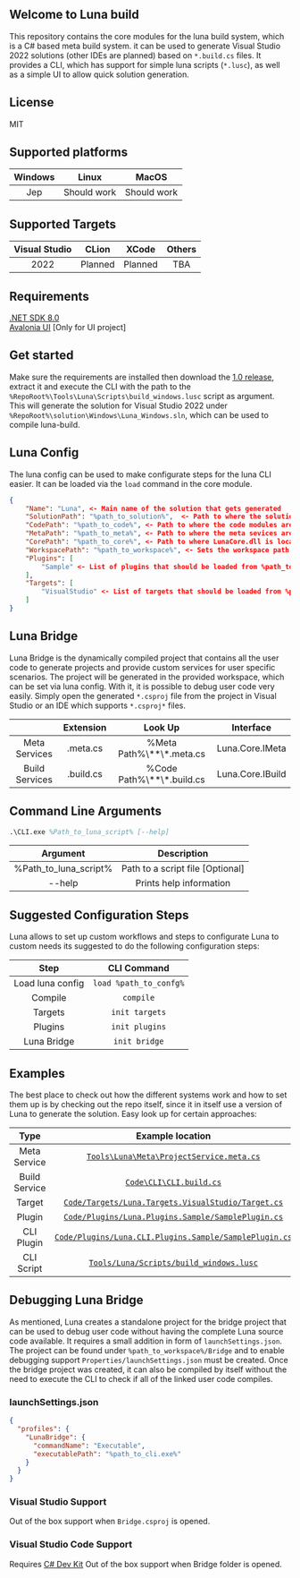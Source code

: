 ## Welcome to Luna build

This repository contains the core modules for the luna build system, which is a C# based meta build system. it can be used to generate Visual Studio 2022 solutions (other IDEs are planned) based on `*.build.cs` files. It provides a CLI, which has support for simple luna scripts (`*.lusc`), as well as a simple UI to allow quick solution generation.

## License
MIT

## Supported platforms
|Windows|Linux|MacOS|
|:--:|:--:|:--:|
|Jep|Should work|Should work|

## Supported Targets
|Visual Studio|CLion|XCode|Others|
|:--:|:--:|:--:|:--:|
|2022|Planned|Planned|TBA|

## Requirements
[.NET SDK 8.0](https://dotnet.microsoft.com/en-us/download/dotnet)
<br>
[Avalonia UI](https://marketplace.visualstudio.com/items?itemName=AvaloniaTeam.AvaloniaVS) [Only for UI project]

## Get started
Make sure the requirements are installed then download the [1.0 release](https://github.com/GlitchedFlow/luna-build/releases/tag/v1.0), extract it and execute the CLI with the path to the `%RepoRoot%\Tools\Luna\Scripts\build_windows.lusc` script as argument. This will generate the solution for Visual Studio 2022 under `%RepoRoot%\solution\Windows\Luna_Windows.sln`, which can be used to compile luna-build.

## Luna Config
The luna config can be used to make configurate steps for the luna CLI easier. It can be loaded via the `load` command in the core module.
```json
{
	"Name": "Luna", <- Main name of the solution that gets generated
	"SolutionPath": "%path_to_solution%",  <- Path to where the solution should be generated
	"CodePath": "%path_to_code%", <- Path to where the code modules are located which contain *.build.cs files
	"MetaPath": "%path_to_meta%", <- Path to where the meta sevices are located which contain *.meta.cs files
	"CorePath": "%path_to_core%", <- Path to where LunaCore.dll is located [OPTIONAL]
	"WorkspacePath": "%path_to_workspace%", <- Sets the workspace path for luna. Used for plugin and target look ups
	"Plugins": [
		"Sample" <- List of plugins that should be loaded from %path_to_workspace%/Plugins/ or %path_to_luna%/Plugins/
	],
	"Targets": [
		"VisualStudio" <- List of targets that should be loaded from %path_to_workspace%/Targets/ or %path_to_luna%/Targets/
	]
}
```

## Luna Bridge
Luna Bridge is the dynamically compiled project that contains all the user code to generate projects and provide custom services for user specific scenarios. The project will be generated in the provided workspace, which can be set via luna config. With it, it is possible to debug user code very easily. Simply open the generated `*.csproj` file from the project in Visual Studio or an IDE which supports `*.csproj*` files.

||Extension|Look Up|Interface|
|:--:|:--:|:--:|:--:|
|Meta Services|.meta.cs|%Meta Path%\\**\\*.meta.cs|Luna.Core.IMeta
|Build Services|.build.cs|%Code Path%\\**\\*.build.cs|Luna.Core.IBuild

## Command Line Arguments
```ps
.\CLI.exe %Path_to_luna_script% [--help]
```
|Argument|Description|
|:--:|:--:|
|%Path_to_luna_script%|Path to a script file [Optional]|
|--help| Prints help information|

## Suggested Configuration Steps
Luna allows to set up custom workflows and steps to configurate Luna to custom needs its suggested to do the following configuration steps:

|Step|CLI Command|
|:--:|:--:|
|Load luna config|`load %path_to_confg%`|
|Compile|`compile`|
|Targets|`init targets`|
|Plugins|`init plugins`|
|Luna Bridge|`init bridge`|

## Examples
The best place to check out how the different systems work and how to set them up is by checking out the repo itself,
since it in itself use a version of Luna to generate the solution. Easy look up for certain approaches:

|Type|Example location|
|:--:|:--:|
|Meta Service|[`Tools\Luna\Meta\ProjectService.meta.cs`](https://github.com/GlitchedFlow/luna-build/blob/main/Tools/Luna/Meta/ProjectService.meta.cs)|
|Build Service|[`Code\CLI\CLI.build.cs`](https://github.com/GlitchedFlow/luna-build/blob/main/Code/CLI/CLI.build.cs)|
|Target|[`Code/Targets/Luna.Targets.VisualStudio/Target.cs`](https://github.com/GlitchedFlow/luna-build/blob/main/Code/Targets/Luna.Targets.VisualStudio/Target.cs)|
|Plugin|[`Code/Plugins/Luna.Plugins.Sample/SamplePlugin.cs`](https://github.com/GlitchedFlow/luna-build/blob/main/Code/Plugins/Luna.Plugins.Sample/SamplePlugin.cs)
|CLI Plugin|[`Code/Plugins/Luna.CLI.Plugins.Sample/SamplePlugin.cs`](https://github.com/GlitchedFlow/luna-build/blob/main/Code/Plugins/Luna.CLI.Plugins.Sample/SamplePlugin.cs)
|CLI Script|[`Tools/Luna/Scripts/build_windows.lusc`](https://github.com/GlitchedFlow/luna-build/blob/main/Tools/Luna/Scripts/build_windows.lusc)

## Debugging Luna Bridge
As mentioned, Luna creates a standalone project for the bridge project that can be used to debug user code without having the complete Luna source code available. It requires a small addition in form of `launchSettings.json`. The project can be found under `%path_to_workspace%/Bridge` and to enable debugging support `Properties/launchSettings.json` must be created. Once the bridge project was created, it can also be compiled by itself without the need to execute the CLI to check if all of the linked user code compiles.

### launchSettings.json
```json
{
  "profiles": {
	"LunaBridge": {
	  "commandName": "Executable",
	  "executablePath": "%path_to_cli.exe%"
	}
  }
}
```
### Visual Studio Support
Out of the box support when `Bridge.csproj` is opened.
### Visual Studio Code Support
Requires [C# Dev Kit](https://marketplace.visualstudio.com/items?itemName=ms-dotnettools.csdevkit)
Out of the box support when Bridge folder is opened.
